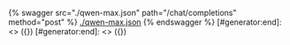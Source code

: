 [#generator:start]: <> ({ "template": "openapi" })
[#generator:start]: <> ({ "template": "openapi" })
{% swagger src="./qwen-max.json" path="/chat/completions" method="post" %}
[./qwen-max.json](./qwen-max.json)
{% endswagger %}
[#generator:end]: <> ({})
[#generator:end]: <> ({})